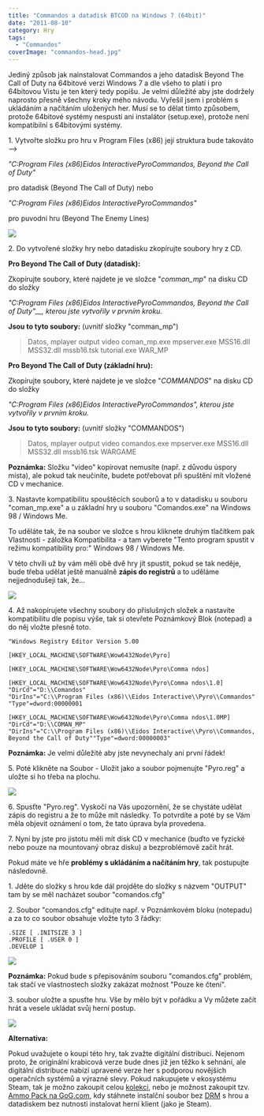 ```yaml
---
title: "Commandos a datadisk BTCOD na Windows 7 (64bit)"
date: "2011-08-10"
category: Hry
tags: 
  - "Commandos"
coverImage: "commandos-head.jpg"
---
```


Jediný způsob jak nainstalovat Commandos a jeho datadisk Beyond The Call of Duty na 64bitové verzi Windows 7 a dle všeho to platí i pro 64bitovou Vistu je ten který tedy popíšu. Je velmi důležité aby jste dodržely naprosto přesně všechny kroky mého návodu. Vyřešil jsem i problém s ukládáním a načítáním uložených her. Musí se to dělat tímto způsobem, protože 64bitové systémy nespustí ani instalátor (setup.exe), protože není kompatibilní s 64bitovými systémy.

<!--more-->

1\. Vytvořte složku pro hru v Program Files (x86) její struktura bude takováto -->

_"C:Program Files (x86)Eidos InteractivePyroCommandos, Beyond the Call of Duty"_

pro datadisk (Beyond The Call of Duty) nebo

_"C:Program Files (x86)Eidos InteractivePyroCommandos"_ 

pro puvodni hru (Beyond The Enemy Lines)

[![](images/commandos-slozka.jpg)](https://old.maxxx.cz/wp-content/uploads/2011/08/commandos-slozka.jpg)

2\. Do vytvořené složky hry nebo datadisku zkopírujte soubory hry z CD.

**Pro Beyond The Call of Duty (datadisk):**

Zkopírujte soubory, které najdete je ve složce "_comman\_mp_" na disku CD do složky

_"C:Program Files (x86)Eidos InteractivePyroCommandos, Beyond the Call of Duty"__, kterou jste vytvořily v prvním kroku._

**Jsou to tyto soubory:** (uvnitř složky "comman\_mp")

> Datos, mplayer output video coman\_mp.exe mpserver.exe MSS16.dll MSS32.dll mssb16.tsk tutorial.exe WAR\_MP

**Pro Beyond The Call of Duty (základní hru):**

Zkopírujte soubory, které najdete je ve složce "_COMMANDOS_" na disku CD do složky

_"C:Program Files (x86)Eidos InteractivePyroCommandos", kterou jste vytvořily v prvním kroku._

**Jsou to tyto soubory:** (uvnitř složky "COMMANDOS")

> Datos, mplayer output video comandos.exe mpserver.exe MSS16.dll MSS32.dll mssb16.tsk WARGAME

**Poznámka:** Složku "video" kopírovat nemusíte (např. z důvodu úspory místa), ale pokud tak neučiníte, budete potřebovat při spuštění mít vložené CD v mechanice.

3\. Nastavte kompatibilitu spouštěcích souborů a to v datadisku u souboru "coman\_mp.exe" a u základní hry u souboru "Comandos.exe" na Windows 98 / Windows Me.

To uděláte tak, že na soubor ve složce s hrou kliknete druhým tlačítkem pak Vlastnosti - záložka Kompatibilita - a tam vyberete "Tento program spustit v režimu kompatibility pro:" Windows 98 / Windows Me.

V této chvíli už by vám měli obě dvě hry jít spustit, pokud se tak neděje, bude třeba udělat ještě manuálně **zápis do registrů** a to uděláme nejjednodušeji tak, že...

![](images/commandos-prvni.jpg)

4\. Až nakopírujete všechny soubory do příslušných složek a nastavíte kompatibilitu dle popisu výše, tak si otevřete Poznámkový Blok (notepad) a do něj vložte přesně toto.

```
"Windows Registry Editor Version 5.00

[HKEY_LOCAL_MACHINE\SOFTWARE\Wow6432Node\Pyro]

[HKEY_LOCAL_MACHINE\SOFTWARE\Wow6432Node\Pyro\Comma ndos]

[HKEY_LOCAL_MACHINE\SOFTWARE\Wow6432Node\Pyro\Comma ndos\1.0]
"DirCd"="D:\\Comandos"
"DirIns"="C:\\Program Files (x86)\\Eidos Interactive\\Pyro\\Commandos"
"Type"=dword:00000001

[HKEY_LOCAL_MACHINE\SOFTWARE\Wow6432Node\Pyro\Comma ndos\1.0MP]
"DirCd"="D:\\COMAN_MP"
"DirIns"="C:\\Program Files (x86)\\Eidos Interactive\\Pyro\\Commandos, Beyond the Call of Duty""Type"=dword:00000003"
```

**Poznámka:** Je velmi důležité aby jste nevynechaly ani první řádek!

5\. Poté klikněte na Soubor - Uložit jako a soubor pojmenujte "Pyro.reg" a uložte si ho třeba na plochu.

[![](images/commandos-registry-1024x522.jpg)](https://old.maxxx.cz/wp-content/uploads/2011/08/commandos-registry.jpg)

6\. Spusťte "Pyro.reg". Vyskočí na Vás upozornění, že se chystáte udělat zápis do registru a že to může mít následky. To potvrdíte a poté by se Vám měla objevit oznámení o tom, že tato úprava byla provedena.

7\. Nyní by jste pro jistotu měli mít disk CD v mechanice (buďto ve fyzické nebo pouze na mountovaný obraz disku) a bezproblémově začít hrát.

Pokud máte ve hře **problémy s ukládáním a načítáním hry**, tak postupujte následovně.

1\. Jděte do složky s hrou kde dál projděte do složky s názvem "OUTPUT" tam by se měl nacházet soubor "comandos.cfg"

2\. Soubor "comandos.cfg" editujte např. v Poznámkovém bloku (notepadu) a za to co soubor obsahuje vložte tyto 3 řádky:

```
.SIZE [ .INITSIZE 3 ]
.PROFILE [ .USER 0 ]
.DEVELOP 1
```

[![](images/commandos-uprava-cfg-1024x557.jpg)](https://old.maxxx.cz/wp-content/uploads/2011/08/commandos-uprava-cfg.jpg)

**Poznámka:** Pokud bude s přepisováním souboru "comandos.cfg" problém, tak stačí ve vlastnostech složky zakázat možnost "Pouze ke čtení".

3\. soubor uložte a spusťte hru. Vše by mělo být v pořádku a Vy můžete začít hrát a vesele ukládat svůj herní postup.

![](images/commandos-druhamise.jpg)

**Alternativa:**

Pokud uvažujete o koupi této hry, tak zvažte digitální distribuci. Nejenom proto, že originální krabicová verze bude dnes již jen těžko k sehnání, ale digitální distribuce nabízí upravené verze her s podporou novějších operačních systémů a výrazné slevy. Pokud nakupujete v ekosystému Steam, tak je možno zakoupit celou [kolekci](https://store.steampowered.com/sub/4156/?snr=1_7_7_151_150_1), nebo je možnost zakoupit tzv. [Ammo Pack na GoG.com](http://www.gog.com/game/commandos_ammo_pack), kdy stáhnete instalční soubor bez [DRM](https://cs.wikipedia.org/wiki/Digital_rights_management) s hrou a datadiskem bez nutnosti instalovat herní klient (jako je Steam).
